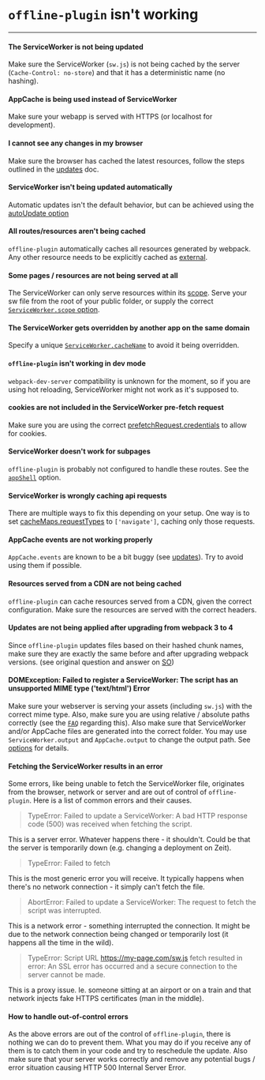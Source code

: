 # `offline-plugin` isn't working

___________________________________

#### The ServiceWorker is not being updated

Make sure the ServiceWorker (`sw.js`) is not being cached by the server (`Cache-Control: no-store`) and that it has a deterministic name (no hashing).
  
#### AppCache is being used instead of ServiceWorker

Make sure your webapp is served with HTTPS (or localhost for development).

#### I cannot see any changes in my browser

Make sure the browser has cached the latest resources, follow the steps outlined in the [updates](updates.md) doc.

#### ServiceWorker isn't being updated automatically

Automatic updates isn't the default behavior, but can be achieved using the [autoUpdate option](options.md#autoupdate-true--number)

#### All routes/resources aren't being cached

`offline-plugin` automatically caches all resources generated by webpack. Any other resource needs to be explicitly cached as [external](options.md#externals-arraystring).

#### Some pages / resources are not being served at all

The ServiceWorker can only serve resources within its [scope](https://developer.mozilla.org/en-US/docs/Web/API/ServiceWorkerContainer/register). Serve your sw file from the root of your public folder, or supply the correct [`ServiceWorker.scope` option](options.md#serviceworker-object--null--false).

#### The ServiceWorker gets overridden by another app on the same domain

Specify a unique [`ServiceWorker.cacheName`](options.md#serviceworker-object--null--false) to avoid it being overridden.

#### `offline-plugin` isn't working in dev mode

`webpack-dev-server` compatibility is unknown for the moment, so if you are using hot reloading, ServiceWorker might not work as it's supposed to.

#### cookies are not included in the ServiceWorker pre-fetch request

Make sure you are using the correct [prefetchRequest.credentials](options.md#serviceworker-object--null--false) to allow for cookies.

#### ServiceWorker doesn't work for subpages

`offline-plugin` is probably not configured to handle these routes. See the [`appShell`](app-shell.md) option.

#### ServiceWorker is wrongly caching api requests

There are multiple ways to fix this depending on your setup. One way is to set [cacheMaps.requestTypes](cache-maps.md) to `['navigate']`, caching only those requests.

#### AppCache events are not working properly

`AppCache.events` are known to be a bit buggy (see [updates](updates.md)). Try to avoid using them if possible.

#### Resources served from a CDN are not being cached

`offline-plugin` can cache resources served from a CDN, given the correct configuration. Make sure the resources are served with the correct headers.

#### Updates are not being applied after upgrading from webpack 3 to 4

Since `offline-plugin` updates files based on their hashed chunk names, make sure they are exactly the same before and after upgrading webpack versions. (see original question and answer on [SO](https://stackoverflow.com/questions/57339054/clear-cache-on-current-users-device-in-migrating-from-webpack-3-to-4))

#### DOMException: Failed to register a ServiceWorker: The script has an unsupported MIME type ('text/html') Error

Make sure your webserver is serving your assets (including `sw.js`) with the correct mime type. Also, make sure you are using relative / absolute paths correctly (see the [`FAQ`](FAQ.md) regarding this). Also make sure that ServiceWorker and/or AppCache files are generated into the correct folder. You may use `ServiceWorker.output` and `AppCache.output` to change the output path. See [options](options.md) for details.

#### Fetching the ServiceWorker results in an error

Some errors, like being unable to fetch the ServiceWorker file, originates from the browser, network or server and are out of control of `offline-plugin`. Here is a list of common errors and their causes.

> TypeError: Failed to update a ServiceWorker: A bad HTTP response code (500) was received when fetching the script.

This is a server error. Whatever happens there - it shouldn't. Could be that the server is temporarily down (e.g. changing a deployment on Zeit).

> TypeError: Failed to fetch

This is the most generic error you will receive. It typically happens when there's no network connection - it simply can't fetch the file.

> AbortError: Failed to update a ServiceWorker: The request to fetch the script was interrupted.

This is a network error - something interrupted the connection. It might be due to the network connection being changed or temporarily lost (it happens all the time in the wild).

> TypeError: Script URL https://my-page.com/sw.js fetch resulted in error: An SSL error has occurred and a secure connection to the server cannot be made.

This is a proxy issue. Ie. someone sitting at an airport or on a train and that network injects fake HTTPS certificates (man in the middle).

#### How to handle out-of-control errors

As the above errors are out of the control of `offline-plugin`, there is nothing we can do to prevent them. What you may do if you receive any of them is to catch them in your code and try to reschedule the update. Also make sure that your server works correctly and remove any potential bugs / error situation causing HTTP 500 Internal Server Error.
